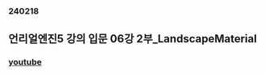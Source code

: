 ### 240218
## 언리얼엔진5 강의 입문 06강 2부_LandscapeMaterial
### [youtube](https://www.youtube.com/watch?v=k_sM7SuyR1U&list=PLxN-zf3BqZZl5dtnX0bgqYf8LDM3rn-Hs&index=8)
### <br/><br/><br/>

